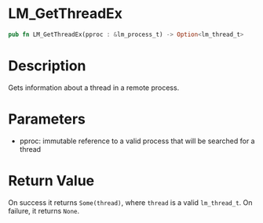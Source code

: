 # LM_GetThreadEx

```rust
pub fn LM_GetThreadEx(pproc : &lm_process_t) -> Option<lm_thread_t>
```

# Description

Gets information about a thread in a remote process.

# Parameters

- pproc: immutable reference to a valid process that will be searched for a thread

# Return Value

On success it returns `Some(thread)`, where `thread` is a valid `lm_thread_t`. On failure, it returns `None`.

